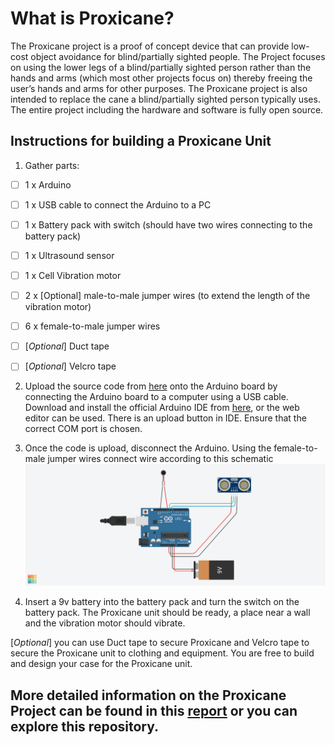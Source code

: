 # What is Proxicane?

The Proxicane project is a proof of concept device that can provide low-cost object avoidance for blind/partially sighted people. The Project focuses on using the lower legs of a blind/partially sighted person rather than the hands and arms (which most other projects focus on) thereby freeing the user’s hands and arms for other purposes. The Proxicane project is also intended to replace the cane a blind/partially sighted person typically uses. The entire project including the hardware and software is fully open source.


## Instructions for building a Proxicane Unit

 1. Gather parts:
 
 - [ ] 1 x Arduino
 - [ ] 1 x USB cable to connect the Arduino to a PC
 - [ ] 1 x Battery pack with switch (should have two wires connecting to the battery pack)
 - [ ] 1 x Ultrasound sensor
 - [ ] 1 x Cell Vibration motor
 - [ ] 2 x [Optional] male-to-male jumper wires (to extend the length of the vibration motor)
 - [ ] 6 x female-to-male jumper wires
 - [ ] [*Optional*] Duct tape
 - [ ] [*Optional*] Velcro tape


2.  Upload the source code from [here](https://github.com/Hussein-Ben/Proxicane/blob/master/Project%200.9/FINAL/final_code/final_code.ino) onto the Arduino board by connecting the Arduino board to a computer using a USB cable. Download and install the official Arduino IDE from [here](https://www.arduino.cc/en/Main/Software), or the web editor can be used. There is an upload button in IDE. Ensure that the correct COM port is chosen.

3.  Once the code is upload, disconnect the Arduino. Using the female-to-male jumper wires connect wire according to this schematic
![A Proxicane unit schematic](https://github.com/Hussein-Ben/Proxicane/blob/master/Project%200.9/FINAL/final_code/Schematic.png)


4.  Insert a 9v battery into the battery pack and turn the switch on the battery pack. The Proxicane unit should be ready, a place near a wall and the vibration motor should vibrate.

[*Optional*] you can use Duct tape to secure Proxicane and Velcro tape to secure the Proxicane unit to clothing and equipment. You are free to build and design your case for the Proxicane unit.

## More detailed information on the Proxicane Project can be found in this [report](https://github.com/Hussein-Ben/Proxicane/blob/master/Final%20Report/HUSSEIN%20FARKHANI%20Hfark001%20FINAL%20REPORT.docx) or you can explore this repository. 
